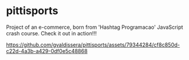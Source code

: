 # pittisports
Project of an e-commerce, born from 'Hashtag Programacao' JavaScript crash course. Check it out in action!!!

https://github.com/gvaldissera/pittisports/assets/79344284/cf8c850d-c22d-4a3b-a429-0df0e5c48868
